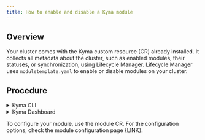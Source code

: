 ```yaml
---
title: How to enable and disable a Kyma module
---
```


## Overview

Your cluster comes with the Kyma custom resource (CR) already installed. It collects all metadata about the cluster, such as enabled modules, their statuses, or synchronization, using Lifecycle Manager. Lifecycle Manager uses `moduletemplate.yaml` to enable or disable modules on your cluster. 

## Procedure

<div tabs name="steps" group="enable-module">
  <details>
  <summary label="cli">
  Kyma CLI
  </summary>

Use kubectl to check which modules are available on your cluster. Run: 
   ```bash
   kubectl get ModuleTemplates -A
   ```

Use Kyma CLI to enable a module on your cluster in the release channel of your choice. Run: 

   ```bash
   kyma alpha enable module {MODULE_NAME} --channel {CHANNEL_NAME} --wait
   ```

Similarly, to disable a module, run: 

   ```bash
   kyma alpha disable module {MODULE_NAME}
   ``` 

</details>
<details>
<summary label= Kyma Dashboard>
Kyma Dashboard
</summary>

1. Go to the `kyma-system` Namespace.
2. In the **Kyma** section, choose the **Kyma** resource.
3. Click on the name of your Kyma instance (`default-kyma`) and click **Edit**.
4. In the **Modules** section, click **Add**.
5. Choose the name of your module.
6. Choose the available channel.
7. Click **Update** and then **Force update**.
The operation was successful if the module status changed to `READY`.
</details>
</div>

To configure your module, use the module CR. For the configuration options, check the module configuration page {LINK}. 